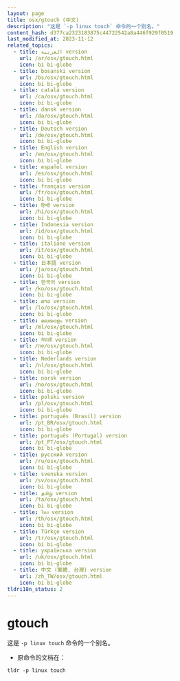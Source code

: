 ```yaml
---
layout: page
title: osx/gtouch (中文)
description: "这是 `-p linux touch` 命令的一个别名。"
content_hash: d377ca2323183875c44722542a8a446f929f0519
last_modified_at: 2023-11-12
related_topics:
  - title: العربية version
    url: /ar/osx/gtouch.html
    icon: bi bi-globe
  - title: bosanski version
    url: /bs/osx/gtouch.html
    icon: bi bi-globe
  - title: català version
    url: /ca/osx/gtouch.html
    icon: bi bi-globe
  - title: dansk version
    url: /da/osx/gtouch.html
    icon: bi bi-globe
  - title: Deutsch version
    url: /de/osx/gtouch.html
    icon: bi bi-globe
  - title: English version
    url: /en/osx/gtouch.html
    icon: bi bi-globe
  - title: español version
    url: /es/osx/gtouch.html
    icon: bi bi-globe
  - title: français version
    url: /fr/osx/gtouch.html
    icon: bi bi-globe
  - title: हिन्दी version
    url: /hi/osx/gtouch.html
    icon: bi bi-globe
  - title: Indonesia version
    url: /id/osx/gtouch.html
    icon: bi bi-globe
  - title: italiano version
    url: /it/osx/gtouch.html
    icon: bi bi-globe
  - title: 日本語 version
    url: /ja/osx/gtouch.html
    icon: bi bi-globe
  - title: 한국어 version
    url: /ko/osx/gtouch.html
    icon: bi bi-globe
  - title: ລາວ version
    url: /lo/osx/gtouch.html
    icon: bi bi-globe
  - title: മലയാളം version
    url: /ml/osx/gtouch.html
    icon: bi bi-globe
  - title: नेपाली version
    url: /ne/osx/gtouch.html
    icon: bi bi-globe
  - title: Nederlands version
    url: /nl/osx/gtouch.html
    icon: bi bi-globe
  - title: norsk version
    url: /no/osx/gtouch.html
    icon: bi bi-globe
  - title: polski version
    url: /pl/osx/gtouch.html
    icon: bi bi-globe
  - title: português (Brasil) version
    url: /pt_BR/osx/gtouch.html
    icon: bi bi-globe
  - title: português (Portugal) version
    url: /pt_PT/osx/gtouch.html
    icon: bi bi-globe
  - title: русский version
    url: /ru/osx/gtouch.html
    icon: bi bi-globe
  - title: svenska version
    url: /sv/osx/gtouch.html
    icon: bi bi-globe
  - title: தமிழ் version
    url: /ta/osx/gtouch.html
    icon: bi bi-globe
  - title: ไทย version
    url: /th/osx/gtouch.html
    icon: bi bi-globe
  - title: Türkçe version
    url: /tr/osx/gtouch.html
    icon: bi bi-globe
  - title: українська version
    url: /uk/osx/gtouch.html
    icon: bi bi-globe
  - title: 中文 (繁體, 台灣) version
    url: /zh_TW/osx/gtouch.html
    icon: bi bi-globe
tldri18n_status: 2
---
```

# gtouch

这是 `-p linux touch` 命令的一个别名。

- 原命令的文档在：

`tldr -p linux touch`

